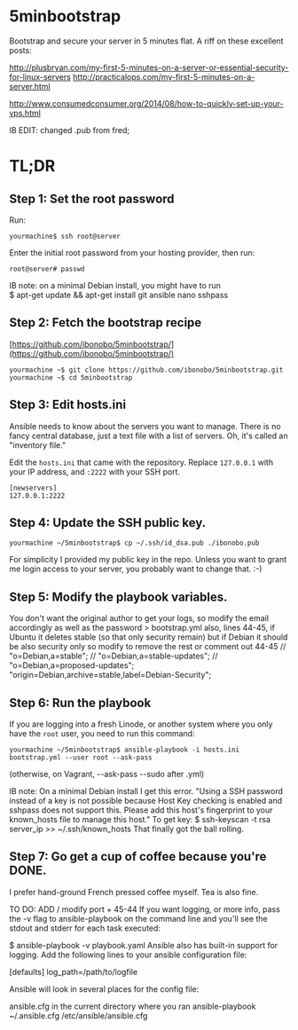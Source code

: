 5minbootstrap
=============

Bootstrap and secure your server in 5 minutes flat.  A riff on these excellent posts:

http://plusbryan.com/my-first-5-minutes-on-a-server-or-essential-security-for-linux-servers
http://practicalops.com/my-first-5-minutes-on-a-server.html

http://www.consumedconsumer.org/2014/08/how-to-quickly-set-up-your-vps.html

IB EDIT: changed .pub from fred;

TL;DR
=====

## Step 1: Set the root password

Run:

    yourmachine$ ssh root@server

Enter the initial root password from your hosting provider, then run:

	root@server# passwd
IB note: on a minimal Debian install, you might have to run  
$ apt-get update && apt-get install git ansible nano sshpass

## Step 2: Fetch the bootstrap recipe

[https://github.com/ibonobo/5minbootstrap/](https://github.com/ibonobo/5minbootstrap/)

    yourmachine ~$ git clone https://github.com/ibonobo/5minbootstrap.git
	yourmachine ~$ cd 5minbootstrap


## Step 3: Edit hosts.ini

Ansible needs to know about the servers you want to manage.  There is
no fancy central database, just a text file with a list of
servers.  Oh, it's called an "inventory file."

Edit the `hosts.ini` that came with the repository.  Replace
`127.0.0.1` with your IP address, and `:2222` with your SSH port.

    [newservers]
	127.0.0.1:2222
	

## Step 4: Update the SSH public key.

    yourmachine ~/5minbootstrap$ cp ~/.ssh/id_dsa.pub ./ibonobo.pub

For simplicity I provided my public key in the repo.  Unless you want
to grant me login access to your server, you probably want to change
that. :-)


## Step 5: Modify the playbook variables.

You don't want the original author to get your logs, so modify the email accordingly as well as the password > bootstrap.yml
also, lines 44-45, if Ubuntu it deletes stable (so that only security remain) but if Debian it should be also security only so modify to remove the rest or comment out 44-45
//      "o=Debian,a=stable";
//      "o=Debian,a=stable-updates";
//      "o=Debian,a=proposed-updates";
        "origin=Debian,archive=stable,label=Debian-Security";


## Step 6: Run the playbook

If you are logging into a fresh Linode, or another system where you only have the `root` user, you need to run this command:

    yourmachine ~/5minbootstrap$ ansible-playbook -i hosts.ini bootstrap.yml --user root --ask-pass
(otherwise, on Vagrant, --ask-pass --sudo after .yml)

IB note: On a minimal Debian install I get this error. 
"Using a SSH password instead of a key is not possible because Host Key checking is enabled and sshpass does not support this.  Please add this host's fingerprint to your known_hosts file to manage this host."
To get key: 
$ ssh-keyscan -t rsa server_ip >> ~/.ssh/known_hosts
That finally got the ball rolling.
	
## Step 7: Go get a cup of coffee because you're DONE.

I prefer hand-ground French pressed coffee myself.  Tea is also fine.

TO DO: ADD / modify port + 45-44
If you want logging, or more info, pass the -v flag to ansible-playbook on the command line and you'll see the stdout and stderr for each task executed:

$ ansible-playbook -v playbook.yaml
Ansible also has built-in support for logging. Add the following lines to your ansible configuration file:

[defaults] 
log_path=/path/to/logfile

Ansible will look in several places for the config file:

ansible.cfg in the current directory where you ran ansible-playbook
~/.ansible.cfg
/etc/ansible/ansible.cfg
